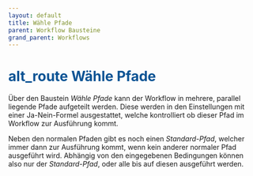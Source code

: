 ```yaml
---
layout: default
title: Wähle Pfade
parent: Workflow Bausteine
grand_parent: Workflows
---
```


# <span style="color:#0b5394"><span class="material-icons">alt_route</span> **Wähle Pfade**</span>

Über den Baustein *Wähle Pfade* kann der Workflow in mehrere, parallel liegende Pfade aufgeteilt werden. Diese werden in den Einstellungen mit einer Ja-Nein-Formel ausgestattet, welche kontrolliert ob dieser Pfad im Workflow zur Ausführung kommt.

Neben den normalen Pfaden gibt es noch einen *Standard-Pfad*, welcher immer dann zur Ausführung kommt, wenn kein anderer normaler Pfad ausgeführt wird.
Abhängig von den eingegebenen Bedingungen können also nur der *Standard-Pfad*, oder alle bis auf diesen ausgeführt werden.